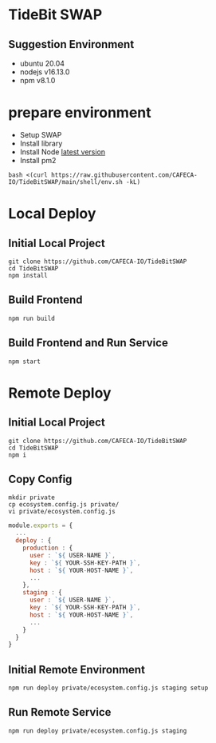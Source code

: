# TideBit SWAP

## Suggestion Environment
- ubuntu 20.04
- nodejs v16.13.0
- npm v8.1.0

# prepare environment
- Setup SWAP
- Install library
- Install Node [latest version](https://nodejs.org/dist/latest/)
- Install pm2
```shell
bash <(curl https://raw.githubusercontent.com/CAFECA-IO/TideBitSWAP/main/shell/env.sh -kL)
```

# Local Deploy
## Initial Local Project
```shell
git clone https://github.com/CAFECA-IO/TideBitSWAP
cd TideBitSWAP
npm install
```

## Build Frontend
```shell
npm run build
```

## Build Frontend and Run Service
```shell
npm start
```

# Remote Deploy
## Initial Local Project
```shell
git clone https://github.com/CAFECA-IO/TideBitSWAP
cd TideBitSWAP
npm i
```

## Copy Config
```shell
mkdir private
cp ecosystem.config.js private/
vi private/ecosystem.config.js
```
```javascript
module.exports = {
  ...
  deploy : {
    production : {
      user : `${ USER-NAME }`,
      key : `${ YOUR-SSH-KEY-PATH }`,
      host : `${ YOUR-HOST-NAME }`,
      ...
    },
    staging : {
      user : `${ USER-NAME }`,
      key : `${ YOUR-SSH-KEY-PATH }`,
      host : `${ YOUR-HOST-NAME }`,
      ...
    }
  }
}
```

## Initial Remote Environment
```shell
npm run deploy private/ecosystem.config.js staging setup
```

## Run Remote Service
```shell
npm run deploy private/ecosystem.config.js staging
```
